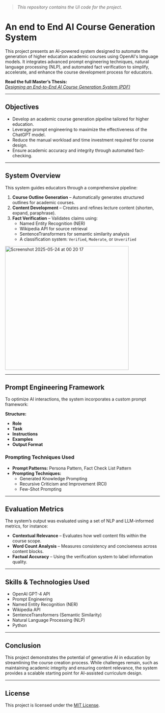 > *This repository contains the UI code for the project.*

#  An end to End AI Course Generation System

This project presents an AI-powered system designed to automate the generation of higher education academic courses using OpenAI's language models. It integrates advanced prompt engineering techniques, natural language processing (NLP), and automated fact verification to simplify, accelerate, and enhance the course development process for educators.

**Read the full Master’s Thesis:**  
[*Designing an End-to-End AI Course Generation System (PDF)*](https://drive.google.com/file/d/1ux6LOoFCKjYs1oqOs-W4lIZ5BBG2fd_-/view?usp=sharing)

---

##  Objectives

- Develop an academic course generation pipeline tailored for higher education.
- Leverage prompt engineering to maximize the effectiveness of the ChatGPT model.
- Reduce the manual workload and time investment required for course design.
- Ensure academic accuracy and integrity through automated fact-checking.

---

##  System Overview

This system guides educators through a comprehensive pipeline:

1. **Course Outline Generation** – Automatically generates structured outlines for academic courses.
2. **Content Development** – Creates and refines lecture content (shorten, expand, paraphrase).
3. **Fact Verification** – Validates claims using:
   - Named Entity Recognition (NER)
   - Wikipedia API for source retrieval
   - SentenceTransformers for semantic similarity analysis
   - A classification system: `Verified`, `Moderate`, or `Unverified`
     
<img width="402" alt="Screenshot 2025-05-24 at 00 20 17" src="https://github.com/user-attachments/assets/dfc59a43-cb45-4869-a41e-3798cbdbd867" />

---

##  Prompt Engineering Framework

To optimize AI interactions, the system incorporates a custom prompt framework:

**Structure:**
- **Role**
- **Task**
- **Instructions**
- **Examples**
- **Output Format**

### Prompting Techniques Used

- **Prompt Patterns:** Persona Pattern, Fact Check List Pattern
- **Prompting Techniques:** 
  - Generated Knowledge Prompting
  - Recursive Criticism and Improvement (RCI)
  - Few-Shot Prompting

---

##  Evaluation Metrics

The system’s output was evaluated using a set of NLP and LLM-informed metrics, for instance:

- **Contextual Relevance** – Evaluates how well content fits within the course scope.
- **Word Count Analysis** – Measures consistency and conciseness across content blocks.
- **Factual Accuracy** – Using the verification system to label information quality.

---

##  Skills & Technologies Used

- OpenAI GPT-4 API
- Prompt Engineering
- Named Entity Recognition (NER)
- Wikipedia API
- SentenceTransformers (Semantic Similarity)
- Natural Language Processing (NLP)
- Python

---

##  Conclusion

This project demonstrates the potential of generative AI in education by streamlining the course creation process. While challenges remain, such as maintaining academic integrity and ensuring content relevance, the system provides a scalable starting point for AI-assisted curriculum design.

---
##  License

This project is licensed under the [MIT License](LICENSE).

